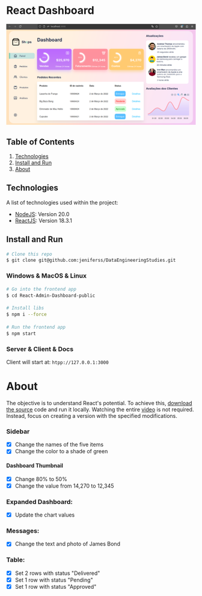# React Dashboard

![alt text](images/image.png)

## Table of Contents

1. [Technologies](#technologies)
2. [Install and Run](#install-and-run)
3. [About](#about)

## Technologies

A list of technologies used within the project:

* [NodeJS](https://nodejs.org/pt): Version 20.0
* [ReactJS](https://react.dev/): Version 18.3.1

## Install and Run

```bash
# Clone this repo
$ git clone git@github.com:jeniferss/DataEngineeringStudies.git

```

### Windows & MacOS & Linux

```bash
# Go into the frontend app
$ cd React-Admin-Dashboard-public

# Install libs
$ npm i --force

# Run the frontend app
$ npm start
```

### Server & Client & Docs

Client will start at: `htpp://127.0.0.1:3000`


# About

The objective is to understand React's potential. To achieve this, [download the source](https://github.com/ZainRk/React-Admin-Dashboard-public) code and run it locally. Watching the entire [video](https://www.youtube.com/watch?v=K7vHoUwClaM) is not required. Instead, focus on creating a version with the specified modifications.

### Sidebar
- [x] Change the names of the five items
- [x] Change the color to a shade of green

#### Dashboard Thumbnail
- [x] Change 80% to 50%
- [x] Change the value from 14,270 to 12,345

### Expanded Dashboard:
- [x] Update the chart values

### Messages:
- [x] Change the text and photo of James Bond

### Table:
- [x] Set 2 rows with status "Delivered"
- [x] Set 1 row with status "Pending"
- [x] Set 1 row with status "Approved"
